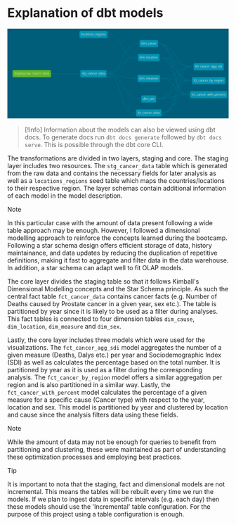 # Explanation of dbt models

![DbtLineage](/images/dbt_diagram.png)

> [!Info]
> Information about the models can also be viewed using dbt docs. To generate docs run `dbt docs generate` followed by `dbt docs serve`. This is possible through the dbt core CLI.

The transformations are divided in two layers, staging and core. The staging layer includes two resources. The `stg_cancer_data` table which is generated from the raw data and contains the necessary fields for later analysis as well as a `locations_regions` seed table which maps the countries/locations to their respective region. The layer schemas contain additional information of each model in the model description. 

> [!Note]
> In this particular case with the amount of data present following a wide table approach may be enough. However, I followed a dimensional modelling approach to reinforce the concepts learned during the bootcamp. Following a star schema design offers efficient storage of data, history maintainance, and data updates by reducing the duplication of repetitive definitions, making it fast to aggregate and filter data in the data warehouse. In addition, a star schema can adapt well to fit OLAP models.

The core layer divides the staging table so that it follows Kimball's Dimensional Modelling concepts and the Star Schema principle. As such the central fact table `fct_cancer_data` contains cancer facts (e.g. Number of Deaths caused by Prostate cancer in a given year, sex etc.). The table is partitioned by year since it is likely to be used as a filter during analyses. This fact tables is connected to four dimension tables `dim_cause`, `dim_location`, `dim_measure` and `dim_sex`.

Lastly, the core layer includes three models which were used for the visualizations. The `fct_cancer_agg_sdi` model aggregates the number of a given measure (Deaths, Dalys etc.) per year and Sociodemographic Index (SDI) as well as calculates the percentage based on the total number. It is partitioned by year as it is used as a filter during the corresponding analysis. The `fct_cancer_by_region` model offers a similar aggregation per region and is also partitioned in a similar way. Lastly, the `fct_cancer_with_percent` model calculates the percentage of a given measure for a specific cause (Cancer type) with respect to the year, location and sex. This model is partitioned by year and clustered by location and cause since the analysis filters data using these fields. 

> [!Note]
> While the amount of data may not be enough for queries to benefit from partitioning and clustering, these were maintained as part of understanding these optimization processes and employing best practices.

> [!Tip]
> It is important to nota that the staging, fact and dimensional models are not incremental. This means the tables will be rebuilt every time we run the models. If we plan to ingest data in specific intervals (e.g. each day) then these models should use the 'Incremental' table configuration. For the purpose of this project using a table configuration is enough.